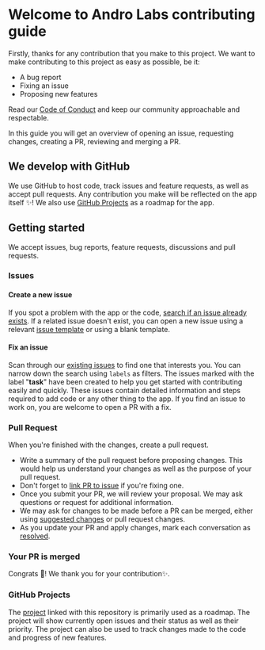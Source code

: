 # Welcome to Andro Labs contributing guide
Firstly, thanks for any contribution that you make to this project. We want to make contributing to this project as easy as possible, be it:
 - A bug report 
 - Fixing an issue
 - Proposing new features

Read our [Code of Conduct](/CODE_OF_CONDUCT.md) and keep our community approachable and respectable.

In this guide you will get an overview of opening an issue, requesting changes, creating a PR, reviewing and merging a PR.

## We develop with GitHub
We use GitHub to host code, track issues and feature requests, as well as accept pull requests. Any contribution you make will be reflected on the app itself ✨! We also use [GitHub Projects](https://docs.github.com/en/issues/planning-and-tracking-with-projects/learning-about-projects/about-projects) as a roadmap for the app.

## Getting started
We accept issues, bug reports, feature requests, discussions and pull requests.

### Issues
#### Create a new issue
If you spot a problem with the app or the code, [search if an issue already exists](https://docs.github.com/en/search-github/searching-on-github/searching-issues-and-pull-requests#search-by-the-title-body-or-comments). If a related issue doesn't exist, you can open a new issue using a relevant [issue template](https://github.com/RivanParmar/androlabs/issues/new/choose) or using a blank template.

#### Fix an issue
Scan through our [existing issues](https://github.com/RivanParmar/androlabs/issues) to find one that interests you. You can narrow down the search using `labels` as filters. The issues marked with the label "**task**" have been created to help you get started with contributing easily and quickly. These issues contain detailed information and steps required to add code or any other thing to the app. If you find an issue to work on, you are welcome to open a PR with a fix.

### Pull Request
When you're finished with the changes, create a pull request.
 - Write a summary of the pull request before proposing changes. This would help us understand your changes as well as the purpose of your pull request.
 - Don't forget to [link PR to issue](https://docs.github.com/en/issues/tracking-your-work-with-issues/linking-a-pull-request-to-an-issue) if you're fixing one.
 - Once you submit your PR, we will review your proposal. We may ask questions or request for additional information.
 - We may ask for changes to be made before a PR can be merged, either using [suggested changes](https://docs.github.com/en/pull-requests/collaborating-with-pull-requests/reviewing-changes-in-pull-requests/incorporating-feedback-in-your-pull-request) or pull request changes.
 - As you update your PR and apply changes, mark each conversation as [resolved](https://docs.github.com/en/pull-requests/collaborating-with-pull-requests/reviewing-changes-in-pull-requests/commenting-on-a-pull-request#resolving-conversations).

### Your PR is merged
Congrats 🎉! We thank you for your contribution✨.

### GitHub Projects
The [project](https://github.com/RivanParmar/androlabs/projects) linked with this repository is primarily used as a roadmap. The project will show currently open issues and their status as well as their priority. The project can also be used to track changes made to the code and progress of new features.

